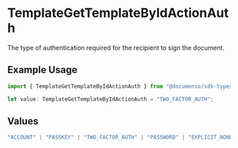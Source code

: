# TemplateGetTemplateByIdActionAuth

The type of authentication required for the recipient to sign the document.

## Example Usage

```typescript
import { TemplateGetTemplateByIdActionAuth } from "@documenso/sdk-typescript/models/operations";

let value: TemplateGetTemplateByIdActionAuth = "TWO_FACTOR_AUTH";
```

## Values

```typescript
"ACCOUNT" | "PASSKEY" | "TWO_FACTOR_AUTH" | "PASSWORD" | "EXPLICIT_NONE"
```